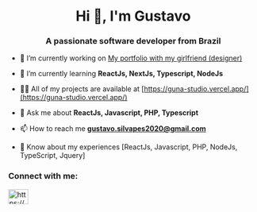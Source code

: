 <h1 align="center">Hi 👋, I'm Gustavo</h1>
<h3 align="center">A passionate software developer from Brazil</h3>

- 🔭 I’m currently working on [My portfolio with my girlfriend (designer)](https://github.com/GustavoPes23/portfolio-gus)

- 🌱 I’m currently learning **ReactJs, NextJs, Typescript, NodeJs**

- 👨‍💻 All of my projects are available at [https://guna-studio.vercel.app/](https://guna-studio.vercel.app/)

- 💬 Ask me about **ReactJs, Javascript, PHP, Typescript**

- 📫 How to reach me **gustavo.silvapes2020@gmail.com**

- 📄 Know about my experiences [ReactJs, Javascript, PHP, NodeJs, TypeScript, Jquery]

<h3 align="left">Connect with me:</h3>
<p align="left">
<a href="https://linkedin.com/in/https://www.linkedin.com/in/gustavo-pes-659714177/" target="blank"><img align="center" src="https://raw.githubusercontent.com/rahuldkjain/github-profile-readme-generator/master/src/images/icons/Social/linked-in-alt.svg" alt="https://www.linkedin.com/in/gustavo-pes-659714177/" height="30" width="40" /></a>
</p>
